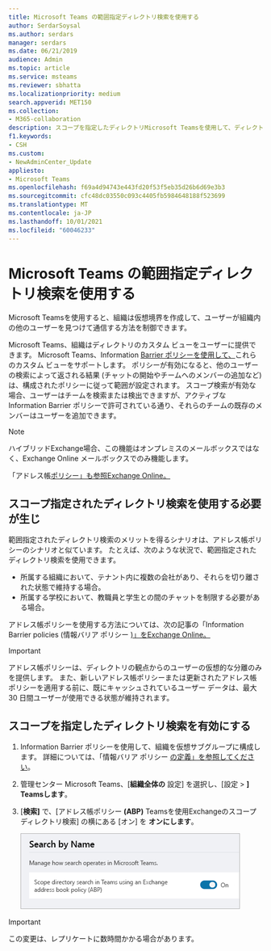 ```yaml
---
title: Microsoft Teams の範囲指定ディレクトリ検索を使用する
author: SerdarSoysal
ms.author: serdars
manager: serdars
ms.date: 06/21/2019
audience: Admin
ms.topic: article
ms.service: msteams
ms.reviewer: sbhatta
ms.localizationpriority: medium
search.appverid: MET150
ms.collection:
- M365-collaboration
description: スコープを指定したディレクトリMicrosoft Teamsを使用して、ディレクトリのカスタマイズされたビューを提供する方法について学習します。
f1.keywords:
- CSH
ms.custom:
- NewAdminCenter_Update
appliesto:
- Microsoft Teams
ms.openlocfilehash: f69a4d94743e443fd20f53f5eb35d26b6d69e3b3
ms.sourcegitcommit: cfc48dc03550c093c4405fb5984648188f523699
ms.translationtype: MT
ms.contentlocale: ja-JP
ms.lasthandoff: 10/01/2021
ms.locfileid: "60046233"
---
```

# <a name="use-microsoft-teams-scoped-directory-search"></a>Microsoft Teams の範囲指定ディレクトリ検索を使用する

Microsoft Teamsを使用すると、組織は仮想境界を作成して、ユーザーが組織内の他のユーザーを見つけて通信する方法を制御できます。 

Microsoft Teams、組織はディレクトリのカスタム ビューをユーザーに提供できます。 Microsoft Teams、Information [Barrier ポリシーを使用して、](/microsoft-365/compliance/information-barriers)これらのカスタム ビューをサポートします。 ポリシーが有効になると、他のユーザーの検索によって返される結果 (チャットの開始やチームへのメンバーの追加など) は、構成されたポリシーに従って範囲が設定されます。 スコープ検索が有効な場合、ユーザーはチームを検索または検出できますが、アクティブな Information Barrier ポリシーで許可されている通り、それらのチームの既存のメンバーはユーザーを追加できます。

> [!NOTE]
> ハイブリッドExchange場合、この機能はオンプレミスのメールボックスではなく、Exchange Online メールボックスでのみ機能します。

「アドレス帳[ポリシー」も参照Exchange Online。](/exchange/address-books/address-book-policies/address-book-policies)

## <a name="when-should-you-use-scoped-directory-searches"></a>スコープ指定されたディレクトリ検索を使用する必要が生じ

範囲指定されたディレクトリ検索のメリットを得るシナリオは、アドレス帳ポリシーのシナリオと似ています。 たとえば、次のような状況で、範囲指定されたディレクトリ検索を使用できます。

- 所属する組織において、テナント内に複数の会社があり、それらを切り離された状態で維持する場合。 
- 所属する学校において、教職員と学生との間のチャットを制限する必要がある場合。 
 
アドレス帳ポリシーを使用する方法については、次の記事の「Information Barrier policies (情報バリア ポリシー [)」をExchange Online。](/microsoft-365/compliance/information-barriers)

> [!IMPORTANT]
> アドレス帳ポリシーは、ディレクトリの観点からのユーザーの仮想的な分離のみを提供します。 また、新しいアドレス帳ポリシーまたは更新されたアドレス帳ポリシーを適用する前に、既にキャッシュされているユーザー データは、最大 30 日間ユーザーが使用できる状態が維持されます。

## <a name="turn-on-scoped-directory-search"></a>スコープを指定したディレクトリ検索を有効にする

1. Information Barrier ポリシーを使用して、組織を仮想サブグループに構成します。 詳細については、「情報バリア ポリシー [の定義」を参照してください](/microsoft-365/compliance/information-barriers-policies)。

2. 管理センター Microsoft Teams、[**組織全体の** 設定] を選択し、[設定  >  **] Teamsします**。

3. [**検索]** で、[アドレス帳ポリシー **(ABP)** Teamsを使用Exchangeのスコープ ディレクトリ検索] の横にある [オン] を **オンにします**。

    ![管理センターでのスコープMicrosoft Teams検索。](media/teams-scoped-directory-search-image1.png)

> [!IMPORTANT]
> この変更は、レプリケートに数時間かかる場合があります。
